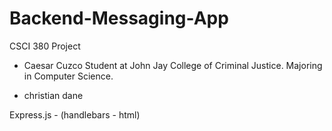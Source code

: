 # Backend-Messaging-App

CSCI 380 Project

- Caesar Cuzco
  Student at John Jay College of Criminal Justice.
  Majoring in Computer Science.

- christian dane 


Express.js - (handlebars - html)